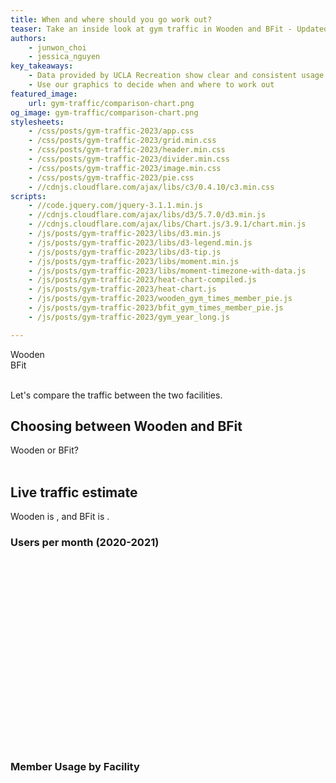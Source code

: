```yaml
---
title: When and where should you go work out?
teaser: Take an inside look at gym traffic in Wooden and BFit - Updated for 2023.
authors:
    - junwon_choi
    - jessica_nguyen
key_takeaways:
    - Data provided by UCLA Recreation show clear and consistent usage patterns at Wooden and BFit
    - Use our graphics to decide when and where to work out
featured_image:
    url: gym-traffic/comparison-chart.png
og_image: gym-traffic/comparison-chart.png
stylesheets:
    - /css/posts/gym-traffic-2023/app.css
    - /css/posts/gym-traffic-2023/grid.min.css
    - /css/posts/gym-traffic-2023/header.min.css
    - /css/posts/gym-traffic-2023/divider.min.css
    - /css/posts/gym-traffic-2023/image.min.css
    - /css/posts/gym-traffic-2023/pie.css
    - //cdnjs.cloudflare.com/ajax/libs/c3/0.4.10/c3.min.css
scripts:
    - //code.jquery.com/jquery-3.1.1.min.js
    - //cdnjs.cloudflare.com/ajax/libs/d3/5.7.0/d3.min.js
    - //cdnjs.cloudflare.com/ajax/libs/Chart.js/3.9.1/chart.min.js
    - /js/posts/gym-traffic-2023/libs/d3.min.js
    - /js/posts/gym-traffic-2023/libs/d3-legend.min.js
    - /js/posts/gym-traffic-2023/libs/d3-tip.js
    - /js/posts/gym-traffic-2023/libs/moment.min.js
    - /js/posts/gym-traffic-2023/libs/moment-timezone-with-data.js
    - /js/posts/gym-traffic-2023/heat-chart-compiled.js
    - /js/posts/gym-traffic-2023/heat-chart.js
    - /js/posts/gym-traffic-2023/wooden_gym_times_member_pie.js
    - /js/posts/gym-traffic-2023/bfit_gym_times_member_pie.js
    - /js/posts/gym-traffic-2023/gym_year_long.js

---
```


<div class='ui centered medium header'>Wooden</div>
<div class='ui centered grid'>
  <div class='twelve wide column'>
    <div class='heat-chart' id='wooden-heatmap'></div>
  </div>
</div>

<div class='ui centered medium header'>BFit</div>
<div class='ui centered grid'>
  <div class='twelve wide column'>
    <div class='heat-chart' id='bfit-heatmap'></div>
  </div>
</div>

<br>

Let's compare the traffic between the two facilities.

## Choosing between Wooden and BFit

  <div class='ui centered medium header'>Wooden or BFit?</div>
  <div class='ui centered grid'>
    <div class='twelve wide column'>
      <div class='heat-chart' id='comparison-heatmap'></div>
    </div>
  </div>

<br>

## Live traffic estimate

<span class='wooden bold'>Wooden</span> is <span id='wooden-traffic-text'></span>, and
<span class='bfit bold'>BFit</span> is <span id='bfit-traffic-text'></span>.

### Users per month (2020-2021)

<div style='height: 300px'>
  <canvas id = "gym_month_long"></canvas>
</div>

### Member Usage by Facility

<div class="pie-chart-container">
  <canvas id="wooden_member_pie"></canvas>
</div>
<div class="pie-chart-container">
  <canvas id="bfit_member_pie"></canvas>
</div>
